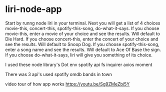 # liri-node-app

Start by runng node liri in your terminal.
Next you will get a list of 4 choices movie-this, concert-this, spotify-this-song, do-what-it-says.
If you choose movie-this, enter a movie of your choice and see the results. Will default to Die Hard.
If you choose concert-this, enter the concert of your choice and see the results. Will default to Snoop Dog.
If you choose spotify-this-song, enter a song name and see the results. Will default to Ace Of Base the sign.
If you choose do-what-it-says, liri will give you something of its choice.

I used these node library's
Dot env
spotify api
fs
inquirer
axios 
moment

There was 3 api's used
spotify
omdb
bands in town

video tour of how app works
https://youtu.be/Sg9ZMeZbi5Y
